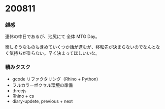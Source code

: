 # 200811  

### 雑感  

連休の中日であるが、池尻にて 全体 MTG Day。  

楽しそうなものも含めていくつか話が進むが、移転先が決まらないのでなんとなく気持ちが乗らない。早く決まってほしいいな。  

### 積みタスク  

- gcode リファクタリング（Rhino + Python）  
- フルカラーボクセル環境の準備  
- threejs  
- Rhino + cs  
- diary-updete, previous + next  
